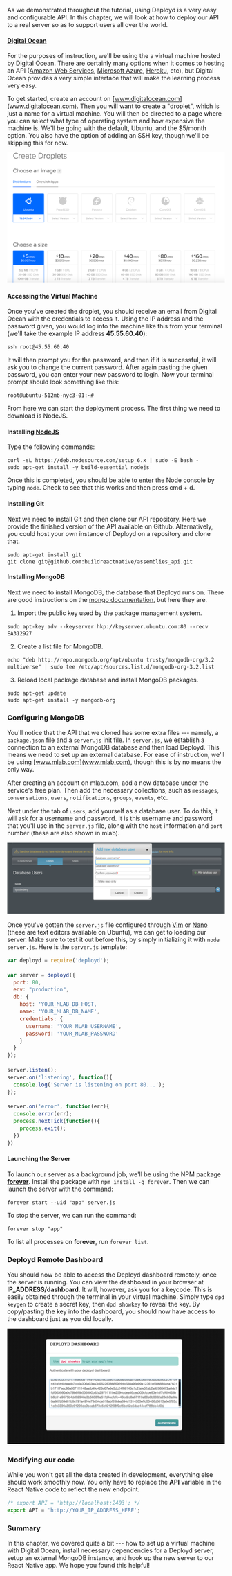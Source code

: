 As we demonstrated throughout the tutorial, using Deployd is a very easy and configurable API. In this chapter, we will look at how to deploy our API to a real server so as to support users all over the world.

#### [Digital Ocean](www.digitalocean.com)
For the purposes of instruction, we'll be using the a virtual machine hosted by Digital Ocean. There are certainly many options when it comes to hosting an API ([Amazon Web Services](https://aws.amazon.com/), [Microsoft Azure](https://azure.microsoft.com/en-us/), [Heroku](https://www.heroku.com/), etc), but Digital Ocean provides a very simple interface that will make the learning process very easy.

To get started, create an account on [www.digitalocean.com](www.digitalocean.com). Then you will want to create a "droplet", which is just a name for a virtual machine. You will then be directed to a page where you can select what type of operating system and how expensive the machine is. We'll be going with the default, Ubuntu, and the $5/month option. You also have the option of adding an SSH key, though we'll be skipping this for now.

![do](/images/chapter-17/digitalocean_screen_shot.png)

#### Accessing the Virtual Machine
Once you've created the droplet, you should receive an email from Digital Ocean with the credentials to access it. Using the IP address and the password given, you would log into the machine like this from your terminal (we'll take the example IP address **45.55.60.40**):
```
ssh root@45.55.60.40
```
It will then prompt you for the password, and then if it is successful, it will ask you to change the current password. After again pasting the given password, you can enter your new password to login. Now your terminal prompt should look something like this:
```
root@ubuntu-512mb-nyc3-01:~#
```

From here we can start the deployment process. The first thing we need to download is NodeJS. 

#### Installing [NodeJS](https://nodejs.org/en/download/package-manager/)

Type the following commands:
```
curl -sL https://deb.nodesource.com/setup_6.x | sudo -E bash -
sudo apt-get install -y build-essential nodejs
```
Once this is completed, you should be able to enter the Node console by typing `node`. Check to see that this works and then press cmd + d.

#### Installing Git

Next we need to install Git and then clone our API repository. Here we provide the finished version of the API available on Github. Alternatively, you could host your own instance of Deployd on a repository and clone that.
```
sudo apt-get install git 
git clone git@github.com:buildreactnative/assemblies_api.git
```

#### Installing MongoDB

Next we need to install MongoDB, the database that Deployd runs on. There are good instructions on the [mongo documentation](https://docs.mongodb.com/manual/tutorial/install-mongodb-on-ubuntu/), but here they are.

1. 	Import the public key used by the package management system.
```
sudo apt-key adv --keyserver hkp://keyserver.ubuntu.com:80 --recv EA312927
```
2. 	Create a list file for MongoDB.
```
echo "deb http://repo.mongodb.org/apt/ubuntu trusty/mongodb-org/3.2 multiverse" | sudo tee /etc/apt/sources.list.d/mongodb-org-3.2.list
```
3. 	Reload local package database and install MongoDB packages.
```
sudo apt-get update
sudo apt-get install -y mongodb-org
```

### Configuring MongoDB

You'll notice that the API that we cloned has some extra files --- namely, a `package.json` file and a `server.js` init file. In `server.js`, we establish a connection to an external MongoDB database and then load Deployd. This means we need to set up an external database. For ease of instruction, we'll be using [www.mlab.com](www.mlab.com), though this is by no means the only way.

After creating an account on mlab.com, add a new database under the service's free plan. Then add the necessary collections, such as `messages`, `conversations`, `users`, `notifications`, `groups`, `events`, etc. 

Next under the tab of `users`, add yourself as a database user. To do this, it will ask for a username and password. It is this username and password that you'll use in the `server.js` file, along with the `host` information and `port` number (these are also shown in mlab).

![mlab](/images/chapter-17/mlab_screenshot.png)

Once you've gotten the `server.js` file configured through [Vim](http://www.tldp.org/LDP/intro-linux/html/sect_06_02.html) or [Nano](http://www.howtogeek.com/howto/42980/the-beginners-guide-to-nano-the-linux-command-line-text-editor/) (these are text editors available on Ubuntu), we can get to loading our server. Make sure to test it out before this, by simply initializing it with `node server.js`. Here is the `server.js` template:

```JavaScript
var deployd = require('deployd');

var server = deployd({
  port: 80,
  env: "production",
  db: {
    host: 'YOUR_MLAB_DB_HOST,
    name: 'YOUR_MLAB_DB_NAME',
    credentials: {
      username: 'YOUR_MLAB_USERNAME',
      password: 'YOUR_MLAB_PASSWORD' 
    }
  }
});

server.listen();
server.on('listening', function(){
  console.log('Server is listening on port 80...');
});

server.on('error', function(err){
  console.error(err);
  process.nextTick(function(){
    process.exit();
  })
})
```

#### Launching the Server

To launch our server as a background job, we'll be using the NPM package **[forever](https://github.com/foreverjs/forever)**. Install the package with `npm install -g forever`. Then we can launch the server with the command:
```
forever start --uid "app" server.js
```
To stop the server, we can run the command:
```
forever stop "app"
```
To list all processes on **forever**, run `forever list`.

### Deployd Remote Dashboard

You should now be able to access the Deployd dashboard remotely, once the server is running. You can view the dashboard in your browser at **IP_ADDRESS/dashboard**. It will, however, ask you for a keycode. This is easily obtained through the terminal in your virtual machine. Simply type `dpd keygen` to create a secret key, then `dpd showkey` to reveal the key. By copy/pasting the key into the dashboard, you should now have access to the dashboard just as you did locally.

![keygen](/images/chapter-17/deployd_keygen.png)
### Modifying our code

While you won't get all the data created in development, everything else should work smoothly now. You only have to replace the **API** variable in the React Native code to reflect the new endpoint.

```javascript
/* export API = 'http://localhost:2403'; */
export API = 'http://YOUR_IP_ADDRESS_HERE';
```

### Summary

In this chapter, we covered quite a bit --- how to set up a virtual machine with Digital Ocean, install necessary dependencies for a Deployd server, setup an external MongoDB instance, and hook up the new server to our React Native app. We hope you found this helpful!